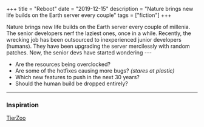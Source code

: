 +++
title = "Reboot"
date = "2019-12-15"
description = "Nature brings new life builds on the Earth server every couple"
tags = ["fiction"]
+++

Nature brings new life builds on the Earth server every couple of
millenia. The senior developers nerf the laziest ones, once in a while.
Recently, the wrecking job has been outsourced to inexperienced junior
developers (humans). They have been upgrading the server mercilessly
with random patches. Now, the senior devs have started wondering ---

- Are the resources being overclocked?
- Are some of the hotfixes causing more bugs? *(stares at plastic)*
- Which new features to push in the next 30 years?
- Should the human build be dropped entirely?

---

### Inspiration

[TierZoo](https://www.youtube.com/channel/UCHsRtomD4twRf5WVHHk-cMw)
